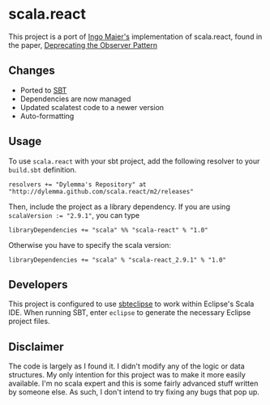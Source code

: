 scala.react
===========

This project is a port of [Ingo Maier's](http://lampwww.epfl.ch/~imaier/) implementation of scala.react, found in the paper, [Deprecating the Observer Pattern](http://lampwww.epfl.ch/~imaier/pub/DeprecatingObserversTR2010.pdf)

Changes
-------

 * Ported to [SBT](https://github.com/harrah/xsbt/wiki)
 * Dependencies are now managed
 * Updated scalatest code to a newer version
 * Auto-formatting

Usage
-----

To use `scala.react` with your sbt project, add the following resolver to your `build.sbt` definition.

    resolvers += "Dylemma's Repository" at "http://dylemma.github.com/scala.react/m2/releases"

Then, include the project as a library dependency. If you are using `scalaVersion := "2.9.1"`, you can type

    libraryDependencies += "scala" %% "scala-react" % "1.0"

Otherwise you have to specify the scala version:

    libraryDependencies += "scala" % "scala-react_2.9.1" % "1.0"
	
Developers
----------

This project is configured to use [sbteclipse](https://github.com/typesafehub/sbteclipse) to work within Eclipse's Scala IDE. When running SBT, enter `eclipse` to generate the necessary Eclipse project files.

Disclaimer
----------

The code is largely as I found it. I didn't modify any of the logic or data structures. My only intention for this project was to make it more easily available. I'm no scala expert and this is some fairly advanced stuff written by someone else. As such, I don't intend to try fixing any bugs that pop up.